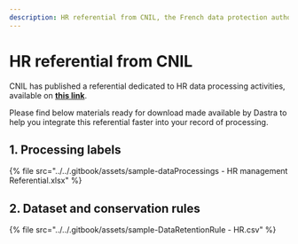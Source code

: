 ```yaml
---
description: HR referential from CNIL, the French data protection authorities.
---
```


# HR referential from CNIL

CNIL has published a referential dedicated to HR data processing activities, available on [**this link**](https://www.cnil.fr/fr/publication-du-referentiel-relatif-la-gestion-des-ressources-humaines).

Please find below materials ready for download made available by Dastra to help you integrate this referential faster into your record of processing.

## 1. Processing labels

{% file src="../../.gitbook/assets/sample-dataProcessings - HR management Referential.xlsx" %}

## 2. Dataset and conservation rules

{% file src="../../.gitbook/assets/sample-DataRetentionRule - HR.csv" %}



